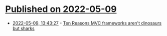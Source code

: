 # [Published on 2022-05-09](index.md)

* [2022-05-09, 13:43:27](https://news.ycombinator.com/item?id=31313894) - [Ten Reasons MVC frameworks aren't dinosaurs but sharks](https://www.david-dahan.com/blog/10-reasons-mvc-frameworks-arent-dinosaurs-but-sharks)
